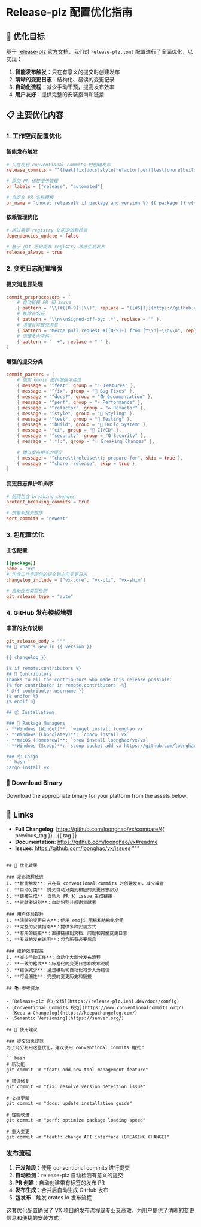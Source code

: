 # Release-plz 配置优化指南

## 🎯 优化目标

基于 [release-plz 官方文档](https://release-plz.ieni.dev/docs/config)，我们对 `release-plz.toml` 配置进行了全面优化，以实现：

1. **智能发布触发**：只在有意义的提交时创建发布
2. **清晰的变更日志**：结构化、易读的变更记录
3. **自动化流程**：减少手动干预，提高发布效率
4. **用户友好**：提供完整的安装指南和链接

## 📋 主要优化内容

### 1. 工作空间配置优化

#### 智能发布触发
```toml
# 只在发现 conventional commits 时创建发布
release_commits = "^(feat|fix|docs|style|refactor|perf|test|chore|build|ci)[(:]"

# 添加 PR 标签便于管理
pr_labels = ["release", "automated"]

# 自定义 PR 名称模板
pr_name = "chore: release{% if package and version %} {{ package }} v{{ version }}{% endif %}"
```

#### 依赖管理优化
```toml
# 跳过需要 registry 访问的依赖检查
dependencies_update = false

# 基于 git 历史而非 registry 状态生成发布
release_always = true
```

### 2. 变更日志配置增强

#### 提交消息预处理
```toml
commit_preprocessors = [
    # 自动链接 PR 和 issue
    { pattern = "\\(#([0-9]+)\\)", replace = "([#${1}](https://github.com/loonghao/vx/pull/${1}))" },
    # 移除签名行
    { pattern = "\\n\\nSigned-off-by: .*", replace = "" },
    # 清理合并提交消息
    { pattern = "Merge pull request #([0-9]+) from [^\\n]+\\n\\n", replace = "" },
    # 清理多余空格
    { pattern = "  +", replace = " " },
]
```

#### 增强的提交分类
```toml
commit_parsers = [
    # 使用 emoji 图标增强可读性
    { message = "^feat", group = "✨ Features" },
    { message = "^fix", group = "🐛 Bug Fixes" },
    { message = "^docs?", group = "📚 Documentation" },
    { message = "^perf", group = "⚡ Performance" },
    { message = "^refactor", group = "♻️ Refactor" },
    { message = "^style", group = "💄 Styling" },
    { message = "^test", group = "🧪 Testing" },
    { message = "^build", group = "🔧 Build System" },
    { message = "^ci", group = "👷 CI/CD" },
    { message = "^security", group = "🔒 Security" },
    { message = ".*!:", group = "💥 Breaking Changes" },
    
    # 跳过发布相关的提交
    { message = "^chore\\(release\\): prepare for", skip = true },
    { message = "^chore: release", skip = true },
]
```

#### 变更日志保护和排序
```toml
# 始终包含 breaking changes
protect_breaking_commits = true

# 按最新提交排序
sort_commits = "newest"
```

### 3. 包配置优化

#### 主包配置
```toml
[[package]]
name = "vx"
# 包含工作空间包的提交到主包变更日志
changelog_include = ["vx-core", "vx-cli", "vx-shim"]

# 自动发布类型检测
git_release_type = "auto"
```

### 4. GitHub 发布模板增强

#### 丰富的发布说明
```toml
git_release_body = """
## 🚀 What's New in {{ version }}

{{ changelog }}

{% if remote.contributors %}
## 👥 Contributors
Thanks to all the contributors who made this release possible:
{% for contributor in remote.contributors -%}
* @{{ contributor.username }}
{% endfor %}
{% endif %}

## 📦 Installation

### 🔧 Package Managers
- **Windows (WinGet)**: `winget install loonghao.vx`
- **Windows (Chocolatey)**: `choco install vx`
- **macOS (Homebrew)**: `brew install loonghao/vx/vx`
- **Windows (Scoop)**: `scoop bucket add vx https://github.com/loonghao/scoop-vx && scoop install vx`

### 📦 Cargo
```bash
cargo install vx
```

### 💾 Download Binary
Download the appropriate binary for your platform from the assets below.

## 🔗 Links
- **Full Changelog**: https://github.com/loonghao/vx/compare/{{ previous_tag }}...{{ tag }}
- **Documentation**: https://github.com/loonghao/vx#readme
- **Issues**: https://github.com/loonghao/vx/issues
"""
```

## 🚀 优化效果

### 发布流程改进
1. **智能触发**：只在有 conventional commits 时创建发布，减少噪音
2. **自动分类**：提交自动分类到相应的变更日志部分
3. **链接生成**：自动为 PR 和 issue 生成链接
4. **贡献者识别**：自动识别并感谢贡献者

### 用户体验提升
1. **清晰的变更日志**：使用 emoji 图标和结构化分组
2. **完整的安装指南**：提供多种安装方式
3. **有用的链接**：直接链接到文档、问题和完整变更日志
4. **专业的发布说明**：包含所有必要信息

### 维护效率提高
1. **减少手动工作**：自动化大部分发布流程
2. **一致的格式**：标准化的变更日志和发布说明
3. **错误减少**：通过模板和自动化减少人为错误
4. **可追溯性**：完整的变更历史和链接

## 📚 参考资源

- [Release-plz 官方文档](https://release-plz.ieni.dev/docs/config)
- [Conventional Commits 规范](https://www.conventionalcommits.org/)
- [Keep a Changelog](https://keepachangelog.com/)
- [Semantic Versioning](https://semver.org/)

## 🔧 使用建议

### 提交消息规范
为了充分利用这些优化，建议使用 conventional commits 格式：

```bash
# 新功能
git commit -m "feat: add new tool management feature"

# 错误修复
git commit -m "fix: resolve version detection issue"

# 文档更新
git commit -m "docs: update installation guide"

# 性能改进
git commit -m "perf: optimize package loading speed"

# 重大变更
git commit -m "feat!: change API interface (BREAKING CHANGE)"
```

### 发布流程
1. **开发阶段**：使用 conventional commits 进行提交
2. **自动检测**：release-plz 自动检测有意义的提交
3. **PR 创建**：自动创建带有标签的发布 PR
4. **发布生成**：合并后自动生成 GitHub 发布
5. **包发布**：触发 crates.io 发布流程

这套优化配置确保了 VX 项目的发布流程既专业又高效，为用户提供了清晰的变更信息和便捷的安装方式。
